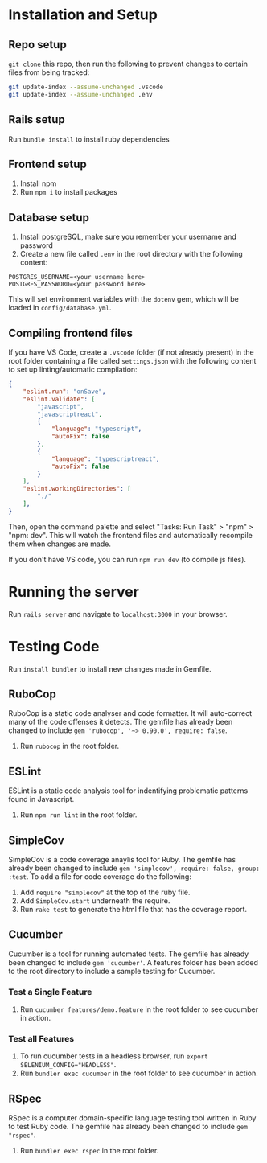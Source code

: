 # Installation and Setup

## Repo setup
`git clone` this repo, then run the following to prevent changes to certain files from being tracked:
```bash
git update-index --assume-unchanged .vscode
git update-index --assume-unchanged .env
```

## Rails setup
Run `bundle install` to install ruby dependencies

## Frontend setup
1. Install npm
2. Run `npm i` to install packages

## Database setup
1. Install postgreSQL, make sure you remember your username and password
2. Create a new file called `.env` in the root directory with the following content:
```
POSTGRES_USERNAME=<your username here>
POSTGRES_PASSWORD=<your password here>
```
This will set environment variables with the `dotenv` gem, which will be loaded in `config/database.yml`.

## Compiling frontend files
If you have VS Code, create a `.vscode` folder (if not already present) in the root folder containing a file called `settings.json` with the following content to set up linting/automatic compilation:
```json
{
    "eslint.run": "onSave",
    "eslint.validate": [
        "javascript",
        "javascriptreact",
        {
            "language": "typescript",
            "autoFix": false
        },
        {
            "language": "typescriptreact",
            "autoFix": false
        }
    ],
    "eslint.workingDirectories": [
        "./"
    ],
}
```
Then, open the command palette and select "Tasks: Run Task" > "npm" > "npm: dev". This will watch the frontend files and automatically recompile them when changes are made.

If you don't have VS code, you can run `npm run dev` (to compile js files).

# Running the server
Run `rails server` and navigate to `localhost:3000` in your browser.

# Testing Code
Run `install bundler` to install new changes made in Gemfile.

## RuboCop
RuboCop is a static code analyser and code formatter. It will auto-correct many of the code offenses it detects.
The gemfile has already been changed to include  `gem 'rubocop', '~> 0.90.0', require: false`.
1. Run `rubocop` in the root folder.

## ESLint
ESLint is a static code analysis tool for indentifying problematic patterns found in Javascript.
1. Run `npm run lint` in the root folder.

## SimpleCov
SimpleCov is a code coverage anaylis tool for Ruby.
The gemfile has already been changed to include `gem 'simplecov', require: false, group: :test`.
To add a file for code coverage do the following:
1. Add `require "simplecov"` at the top of the ruby file.
2. Add `SimpleCov.start` underneath the require.
3. Run `rake test` to generate the html file that has the coverage report.

## Cucumber
Cucumber is a tool for running automated tests.
The gemfile has already been changed to include `gem 'cucumber'`.
A features folder has been added to the root directory to include a sample testing for Cucumber.
### Test a Single Feature
1. Run `cucumber features/demo.feature` in the root folder to see cucumber in action.
### Test all Features
1. To run cucumber tests in a headless browser, run `export SELENIUM_CONFIG="HEADLESS"`.
2. Run `bundler exec cucumber` in the root folder to see cucumber in action.

## RSpec
RSpec is a computer domain-specific language testing tool written in Ruby to test Ruby code.
The gemfile has already been changed to include `gem "rspec"`.
1. Run `bundler exec rspec` in the root folder.
